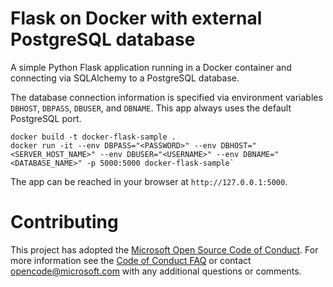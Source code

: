# Flask on Docker with external PostgreSQL database

A simple Python Flask application running in a Docker container and connecting via SQLAlchemy to a PostgreSQL database.

The database connection information is specified via environment variables `DBHOST`, `DBPASS`, `DBUSER`, and `DBNAME`. This app always uses the default PostgreSQL port.

```
docker build -t docker-flask-sample .
docker run -it --env DBPASS="<PASSWORD>" --env DBHOST="<SERVER_HOST_NAME>" --env DBUSER="<USERNAME>" --env DBNAME="<DATABASE_NAME>" -p 5000:5000 docker-flask-sample`
```
The app can be reached in your browser at `http://127.0.0.1:5000`.

# Contributing

This project has adopted the [Microsoft Open Source Code of Conduct](https://opensource.microsoft.com/codeofconduct/). For more information see the [Code of Conduct FAQ](https://opensource.microsoft.com/codeofconduct/faq/) or contact [opencode@microsoft.com](mailto:opencode@microsoft.com) with any additional questions or comments.

